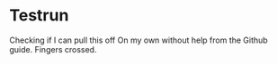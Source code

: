 # Testrun

Checking if I can pull this off
On my own without help from the
Github guide. Fingers crossed. 
